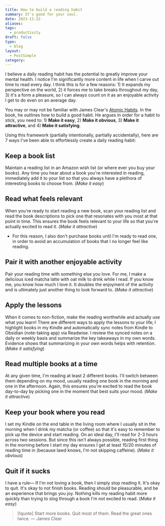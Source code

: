 ```yaml
---
title: How to build a reading habit
summary: It's good for your soul.
date: 2023-11-22
aliases: 
tags:
  - productivity
draft: false
type:
  - blog
layout:
  - PostSimple
category:
---
```


I believe a daily reading habit has the potential to greatly improve your mental health. I notice I'm significantly more content in life when I carve out time to read every day. I think this is for a few reasons: 1) It expands my perspective on the world, 2) it forces me to take breaks throughout my day, 3) it's a form a pleasure, so I can always count on it as an enjoyable activity I get to do even on an average day.

You may or may not be familiar with James Clear's [Atomic Habits](https://jamesclear.com/atomic-habits). In the book, he outlines how to build a good habit. He argues in order for a habit to stick, you need to: 1) **Make it easy**, 2) **Make it obvious**, 3) **Make it attractive**, and 4) **Make it satisfying**.

Using this framework (partially intentionally, partially accidentally), here are 7 ways I've been able to effortlessly create a daily reading habit:

## <span className="list-heading">Keep a book list</span>

Maintain a reading list in an Amazon wish list (or where ever you buy your books). Any time you hear about a book you're interested in reading, immediately add it to your list so that you always have a plethora of interesting books to choose from. (_Make it easy_)

## <span className="list-heading">Read what feels relevant</span>

When you're ready to start reading a new book, scan your reading list and read the book descriptions to pick one that resonates with you most at that point in time. This ensures the book feels relevant to your life so that you're actually excited to read it. (_Make it attractive_)

- For this reason, I also don't purchase books until I'm ready to read one, in order to avoid an accumulation of books that I no longer feel like reading.

## <span className="list-heading">Pair it with another enjoyable activity</span>

Pair your reading time with something else you love. For me, I make a delicious iced matcha latte with oat milk to drink while I read. If you know me, you know how much I love it. It doubles the enjoyment of the activity and is ultimately just another thing to look forward to. (_Make it attractive_)

## <span className="list-heading">Apply the lessons</span>

When it comes to non-fiction, make the reading worthwhile and actually use what you learn! There are different ways to apply the lessons to your life; I highlight books in my Kindle and automatically sync notes from Kindle to Obsidian (note-taking app) via Readwise. I review the synced notes on a daily or weekly basis and summarize the key takeaways in my own words. Evidence shows that summarizing in your own words helps with retention. (_Make it satisfying_)

## <span className="list-heading">Read multiple books at a time</span>

At any given time, I'm reading at least 2 different books. I'll switch between them depending on my mood, usually reading one book in the morning and one in the afternoon. Again, this ensures you're excited to read the book day-to-day by picking one in the moment that best suits your mood. (_Make it attractive_)

## <span className="list-heading">Keep your book where you read</span>

I set my Kindle on the end table in the living room where I usually sit in the morning when I drink my matcha (or coffee) so that it's easy to remember to pick up the device and start reading. On an ideal day, I'll read for 2-3 hours across two sessions. But since this isn't always possible, reading first thing in the morning before I start my day ensures I get at least 15/20 minutes of reading time in (because lawd knows, I'm not skipping caffeine). (_Make it obvious_)

## <span className="list-heading">Quit if it sucks</span>

I have a rule— If I'm not loving a book, then I simply stop reading it. It's okay to quit. It's okay to not finish books. Reading should be pleasurable, and be an experience that brings you joy. Nothing kills my reading habit more quickly than trying to slog through a book I'm not excited to read. (_Make it easy_)

> [!quote] Start more books. Quit most of them. Read the great ones twice. — James Clear
